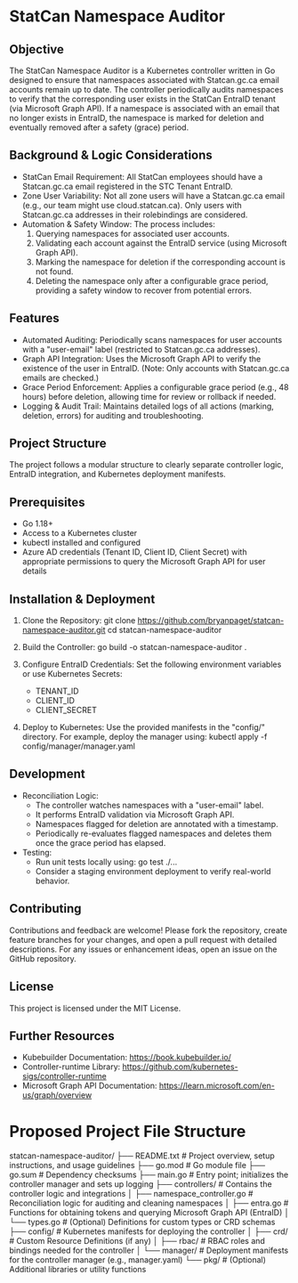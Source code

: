 StatCan Namespace Auditor
=========================

Objective
---------
The StatCan Namespace Auditor is a Kubernetes controller written in Go designed to ensure that namespaces associated with Statcan.gc.ca email accounts remain up to date. The controller periodically audits namespaces to verify that the corresponding user exists in the StatCan EntraID tenant (via Microsoft Graph API). If a namespace is associated with an email that no longer exists in EntraID, the namespace is marked for deletion and eventually removed after a safety (grace) period.

Background & Logic Considerations
---------------------------------
- StatCan Email Requirement: All StatCan employees should have a Statcan.gc.ca email registered in the STC Tenant EntraID.
- Zone User Variability: Not all zone users will have a Statcan.gc.ca email (e.g., our team might use cloud.statcan.ca). Only users with Statcan.gc.ca addresses in their rolebindings are considered.
- Automation & Safety Window: The process includes:
  1. Querying namespaces for associated user accounts.
  2. Validating each account against the EntraID service (using Microsoft Graph API).
  3. Marking the namespace for deletion if the corresponding account is not found.
  4. Deleting the namespace only after a configurable grace period, providing a safety window to recover from potential errors.

Features
--------
- Automated Auditing: Periodically scans namespaces for user accounts with a "user-email" label (restricted to Statcan.gc.ca addresses).
- Graph API Integration: Uses the Microsoft Graph API to verify the existence of the user in EntraID. (Note: Only accounts with Statcan.gc.ca emails are checked.)
- Grace Period Enforcement: Applies a configurable grace period (e.g., 48 hours) before deletion, allowing time for review or rollback if needed.
- Logging & Audit Trail: Maintains detailed logs of all actions (marking, deletion, errors) for auditing and troubleshooting.

Project Structure
-----------------
The project follows a modular structure to clearly separate controller logic, EntraID integration, and Kubernetes deployment manifests.

Prerequisites
-------------
- Go 1.18+
- Access to a Kubernetes cluster
- kubectl installed and configured
- Azure AD credentials (Tenant ID, Client ID, Client Secret) with appropriate permissions to query the Microsoft Graph API for user details

Installation & Deployment
-------------------------
1. Clone the Repository:
   git clone https://github.com/bryanpaget/statcan-namespace-auditor.git
   cd statcan-namespace-auditor

2. Build the Controller:
   go build -o statcan-namespace-auditor .

3. Configure EntraID Credentials:
   Set the following environment variables or use Kubernetes Secrets:
     - TENANT_ID
     - CLIENT_ID
     - CLIENT_SECRET

4. Deploy to Kubernetes:
   Use the provided manifests in the "config/" directory. For example, deploy the manager using:
     kubectl apply -f config/manager/manager.yaml

Development
-----------
- Reconciliation Logic:
  * The controller watches namespaces with a "user-email" label.
  * It performs EntraID validation via Microsoft Graph API.
  * Namespaces flagged for deletion are annotated with a timestamp.
  * Periodically re-evaluates flagged namespaces and deletes them once the grace period has elapsed.
- Testing:
  * Run unit tests locally using: go test ./...
  * Consider a staging environment deployment to verify real-world behavior.

Contributing
------------
Contributions and feedback are welcome! Please fork the repository, create feature branches for your changes, and open a pull request with detailed descriptions. For any issues or enhancement ideas, open an issue on the GitHub repository.

License
-------
This project is licensed under the MIT License.

Further Resources
-----------------
- Kubebuilder Documentation: https://book.kubebuilder.io/
- Controller-runtime Library: https://github.com/kubernetes-sigs/controller-runtime
- Microsoft Graph API Documentation: https://learn.microsoft.com/en-us/graph/overview


Proposed Project File Structure
=================================

statcan-namespace-auditor/
├── README.txt                  # Project overview, setup instructions, and usage guidelines
├── go.mod                      # Go module file
├── go.sum                      # Dependency checksums
├── main.go                     # Entry point; initializes the controller manager and sets up logging
├── controllers/                # Contains the controller logic and integrations
│   ├── namespace_controller.go   # Reconciliation logic for auditing and cleaning namespaces
│   ├── entra.go               # Functions for obtaining tokens and querying Microsoft Graph API (EntraID)
│   └── types.go               # (Optional) Definitions for custom types or CRD schemas
├── config/                     # Kubernetes manifests for deploying the controller
│   ├── crd/                   # Custom Resource Definitions (if any)
│   ├── rbac/                  # RBAC roles and bindings needed for the controller
│   └── manager/               # Deployment manifests for the controller manager (e.g., manager.yaml)
└── pkg/                        # (Optional) Additional libraries or utility functions

